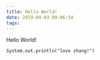 ```yaml
---
title: Hello World!
date: 2019-04-03 00:06:54
tags:
---
```

Hello World!

```
System.out.println("love zhang!")
```